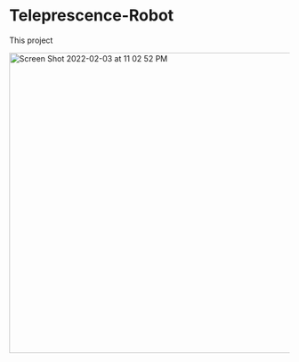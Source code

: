# Teleprescence-Robot
This project 


<img width="539" alt="Screen Shot 2022-02-03 at 11 02 52 PM" src="https://user-images.githubusercontent.com/44248582/152480407-9c0ec473-9114-40da-ae6d-7acf326f55b5.png">
